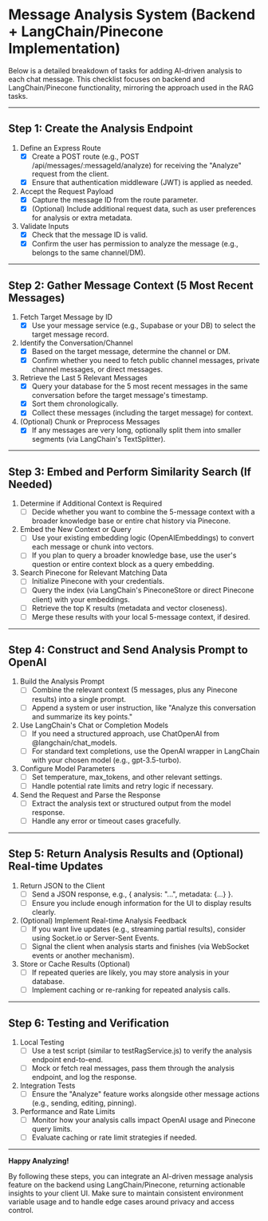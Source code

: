 # Message Analysis System (Backend + LangChain/Pinecone Implementation)

Below is a detailed breakdown of tasks for adding AI-driven analysis to each chat message. This checklist focuses on backend and LangChain/Pinecone functionality, mirroring the approach used in the RAG tasks.

---

## Step 1: Create the Analysis Endpoint

1. Define an Express Route  
   - [x] Create a POST route (e.g., POST /api/messages/:messageId/analyze) for receiving the "Analyze" request from the client.  
   - [x] Ensure that authentication middleware (JWT) is applied as needed.

2. Accept the Request Payload  
   - [x] Capture the message ID from the route parameter.  
   - [x] (Optional) Include additional request data, such as user preferences for analysis or extra metadata.

3. Validate Inputs  
   - [x] Check that the message ID is valid.  
   - [x] Confirm the user has permission to analyze the message (e.g., belongs to the same channel/DM).

---

## Step 2: Gather Message Context (5 Most Recent Messages)

1. Fetch Target Message by ID  
   - [x] Use your message service (e.g., Supabase or your DB) to select the target message record.

2. Identify the Conversation/Channel
   - [x] Based on the target message, determine the channel or DM.
   - [x] Confirm whether you need to fetch public channel messages, private channel messages, or direct messages.

3. Retrieve the Last 5 Relevant Messages
   - [x] Query your database for the 5 most recent messages in the same conversation before the target message's timestamp.
   - [x] Sort them chronologically.
   - [x] Collect these messages (including the target message) for context.

4. (Optional) Chunk or Preprocess Messages
   - [x] If any messages are very long, optionally split them into smaller segments (via LangChain's TextSplitter).

---

## Step 3: Embed and Perform Similarity Search (If Needed)

1. Determine if Additional Context is Required  
   - [ ] Decide whether you want to combine the 5-message context with a broader knowledge base or entire chat history via Pinecone.

2. Embed the New Context or Query  
   - [ ] Use your existing embedding logic (OpenAIEmbeddings) to convert each message or chunk into vectors.  
   - [ ] If you plan to query a broader knowledge base, use the user's question or entire context block as a query embedding.

3. Search Pinecone for Relevant Matching Data  
   - [ ] Initialize Pinecone with your credentials.  
   - [ ] Query the index (via LangChain's PineconeStore or direct Pinecone client) with your embeddings.  
   - [ ] Retrieve the top K results (metadata and vector closeness).  
   - [ ] Merge these results with your local 5-message context, if desired.

---

## Step 4: Construct and Send Analysis Prompt to OpenAI

1. Build the Analysis Prompt  
   - [ ] Combine the relevant context (5 messages, plus any Pinecone results) into a single prompt.  
   - [ ] Append a system or user instruction, like "Analyze this conversation and summarize its key points."

2. Use LangChain's Chat or Completion Models  
   - [ ] If you need a structured approach, use ChatOpenAI from @langchain/chat_models.  
   - [ ] For standard text completions, use the OpenAI wrapper in LangChain with your chosen model (e.g., gpt-3.5-turbo).

3. Configure Model Parameters  
   - [ ] Set temperature, max_tokens, and other relevant settings.  
   - [ ] Handle potential rate limits and retry logic if necessary.

4. Send the Request and Parse the Response  
   - [ ] Extract the analysis text or structured output from the model response.  
   - [ ] Handle any error or timeout cases gracefully.

---

## Step 5: Return Analysis Results and (Optional) Real-time Updates

1. Return JSON to the Client  
   - [ ] Send a JSON response, e.g., { analysis: "...", metadata: {...} }.  
   - [ ] Ensure you include enough information for the UI to display results clearly.

2. (Optional) Implement Real-time Analysis Feedback  
   - [ ] If you want live updates (e.g., streaming partial results), consider using Socket.io or Server-Sent Events.  
   - [ ] Signal the client when analysis starts and finishes (via WebSocket events or another mechanism).

3. Store or Cache Results (Optional)  
   - [ ] If repeated queries are likely, you may store analysis in your database.  
   - [ ] Implement caching or re-ranking for repeated analysis calls.

---

## Step 6: Testing and Verification

1. Local Testing  
   - [ ] Use a test script (similar to testRagService.js) to verify the analysis endpoint end-to-end.  
   - [ ] Mock or fetch real messages, pass them through the analysis endpoint, and log the response.

2. Integration Tests  
   - [ ] Ensure the "Analyze" feature works alongside other message actions (e.g., sending, editing, pinning).

3. Performance and Rate Limits  
   - [ ] Monitor how your analysis calls impact OpenAI usage and Pinecone query limits.  
   - [ ] Evaluate caching or rate limit strategies if needed.

---

**Happy Analyzing!**  

By following these steps, you can integrate an AI-driven message analysis feature on the backend using LangChain/Pinecone, returning actionable insights to your client UI. Make sure to maintain consistent environment variable usage and to handle edge cases around privacy and access control.